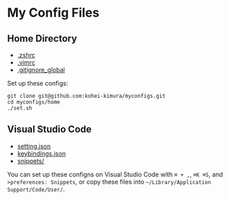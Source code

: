# My Config Files
## Home Directory
- [.zshrc](home/.zshrc)
- [.vimrc](home/.vimrc)
- [.gitignore_global](home/.gitignore_global)

Set up these configs:

```
git clone git@github.com:kohei-kimura/myconfigs.git
cd myconfigs/home
./set.sh
```

## Visual Studio Code
- [setting.json](vscode/setting.json)
- [keybindings.json](vscode/keybindings.json)
- [snippets/](vscode/snippets/)

You can set up these configns on Visual Studio Code with `⌘ + ,`, `⌘K ⌘S`, and `>preferences: Snippets`, or copy these files into `~/Library/Application Support/Code/User/`.